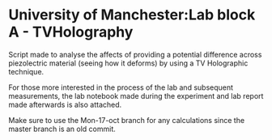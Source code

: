#  University of Manchester:Lab block A - TVHolography

Script made to analyse the affects of providing a potential difference across piezolectric material (seeing how it deforms) by using a TV Holographic technique.

For those more interested in the process of the lab and subsequent measurements, the lab notebook made during the experiment and lab report made afterwards is also attached.

Make sure to use the Mon-17-oct branch for any calculations since the master branch is an old commit.
